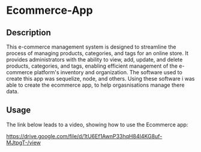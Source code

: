 # Ecommerce-App

## Description

This e-commerce management system is designed to streamline the process of managing products, categories, and tags for an online store. It provides administrators with the ability to view, add, update, and delete products, categories, and tags, enabling efficient management of the e-commerce platform's inventory and organization. The software used to create this app was sequelize, node, and others. Using these software i was able to create the ecommerce app, to help orgasnisations manage there data. 

## Usage

The link below leads to a video, showing how to use the Ecommerce app:

https://drive.google.com/file/d/1tU6Ef1AwnP33hqH84I4KG8uf-MJtpgT-/view
